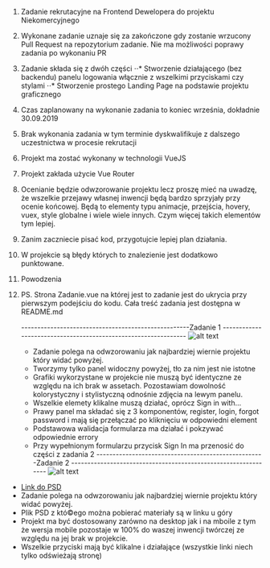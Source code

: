 1. Zadanie rekrutacyjne na Frontend Dewelopera do projektu Niekomercyjnego
2. Wykonane zadanie uznaje się za zakończone gdy zostanie wrzucony Pull Request na repozytorium zadanie. Nie ma możliwości poprawy zadania po wykonaniu PR
3. Zadanie składa się z dwóh części
   ⋅⋅* Stworzenie działającego (bez backendu) panelu logowania włącznie z wszelkimi przyciskami czy stylami
   ⋅⋅* Stworzenie prostego Landing Page na podstawie projektu graficznego
4. Czas zaplanowany na wykonanie zadania to koniec września, dokładnie 30.09.2019
5. Brak wykonania zadania w tym terminie dyskwalifikuje z dalszego uczestnictwa w procesie rekrutacji
6. Projekt ma zostać wykonany w technologii VueJS
7. Projekt zakłada użycie Vue Router
8. Ocenianie będzie odwzorowanie projektu lecz proszę mieć na uwadzę, że wszelkie przejawy własnej inwencji będą bardzo sprzyjały przy ocenie końcowej. Będą to elementy typu animacje, przejścia, hovery, vuex, style globalne i wiele wiele innych. Czym więcej takich elementów tym lepiej.
9. Zanim zaczniecie pisać kod, przygotujcie lepiej plan działania.
10. W projekcie są błędy których to znalezienie jest dodatkowo punktowane.
11. Powodzenia
12. PS. Strona Zadanie.vue na której jest to zadanie jest do ukrycia przy pierwszym podejściu do kodu. Cała treść zadania jest dostępna w README.md

    ----------------------------------------------------Zadanie 1 ---------------------------------------------------------------
    ![alt text](https://i.pinimg.com/originals/1e/2a/64/1e2a6462b899c6d93a20bac829bdd87f.jpg)

    - Zadanie polega na odwzorowaniu jak najbardziej wiernie projektu który widać powyżej.
    - Tworzymy tylko panel widoczny powyżej, tło za nim jest nie istotne
    - Grafiki wykorzystane w projekcie nie muszą być identyczne ze względu na ich brak w assetach. Pozostawiam dowolność kolorystyczny i stylistyczną odnośnie zdjęcia na lewym panelu.
    - Wszelkie elemety klikalne muszą działać, oprócz Sign in with...
    - Prawy panel ma składać się z 3 komponentów, register, login, forgot password i mają się przełączać po kliknięciu w odpowiedni element
    - Podstawowa walidacja formularza ma działać i pokzywać odpowiednie errory
    - Przy wypełnionym formularzu przycisk Sign In ma przenosić do części z zadania 2
      ----------------------------------------------------Zadanie 2 ---------------------------------------------------------------
      ![alt text](https://uc1df0089bff3007fd5a0485b62a.previews.dropboxusercontent.com/p/thumb/AAiayZgtNC0j_txK894mncF1fg9nAoUMNHOojVejo_Xo25usxcaA6Wc21vWIfp1srSwaTtyL_PDA7_z87VE9iLUkBHCwPNzk-i7PwlwG9vcn_ffkSGBaSMC8pov2YuTgTK9ZZjpg26k_a9_zZj4jGmEluJG_xt96losGW1q5m9no-SxO1Ofhrb4psJxAvncco_BKjw8OnDb2vdI_JVQWGl6d2VpTXVf8w63K11wDeJcwJMtRPL2Tc6WKzo45v8peUbCK-JH4kMI5s-S06HJ9L2aYd3cTcVP_xgeDE37dNoq1YxZvCqEwPOL2Pn58lTu8sneBot4qQg8pgnUkVg5G0Z8i3khAc0MDTnOHZ88nyCPJdg/p.jpeg?fv_content=true&size_mode=5)

- [Link do PSD](https://www.dropbox.com/sh/4rv0geoexn7063m/AADyblylFHgcClgWtnR48qF1a?dl=0&preview=Muncak+Landing+Page.psd)
- Zadanie polega na odwzorowaniu jak najbardziej wiernie projektu który widać powyżej.
- Plik PSD z któ©ego można pobierać materiały są w linku u góry
- Projekt ma być dostosowany zarówno na desktop jak i na mboile z tym że wersja mobile pozostaje w 100% do waszej inwencji twórczej ze względu na jej brak w projekcie.
- Wszelkie przyciski mają być klikalne i działające (wszystkie linki niech tylko odświeżają stronę)
